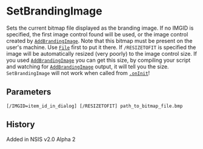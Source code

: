 # SetBrandingImage

Sets the current bitmap file displayed as the branding image. If no IMGID is specified, the first image control found will be used, or the image control created by [`AddBrandingImage`][1]. Note that this bitmap must be present on the user's machine. Use [`File`][2] first to put it there. If `/RESIZETOFIT` is specified the image will be automatically resized (very poorly) to the image control size. If you used [`AddBrandingImage`][1] you can get this size, by compiling your script and watching for [`AddBrandingImage`][1] output, it will tell you the size. `SetBrandingImage` will not work when called from [`.onInit`][3]!

## Parameters

    [/IMGID=item_id_in_dialog] [/RESIZETOFIT] path_to_bitmap_file.bmp

## History

Added in NSIS v2.0 Alpha 2

[1]: AddBrandingImage.md
[2]: File.md
[3]: ../Callbacks/onInit.md